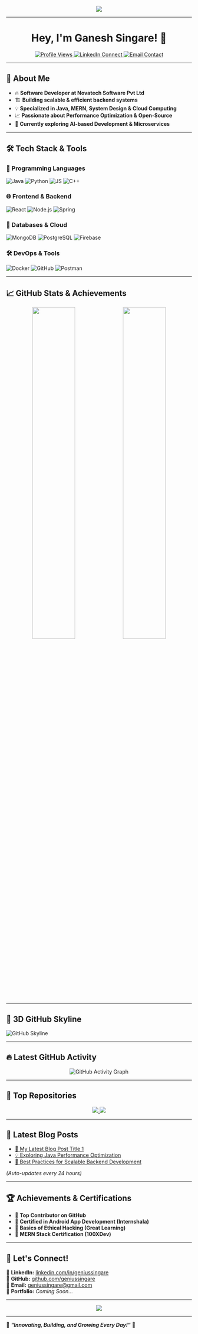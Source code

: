 <!-- Animated Banner -->
<p align="center">
  <img src="https://readme-typing-svg.herokuapp.com/?font=Fira+Code&size=24&duration=3000&pause=1000&color=F7B42C&center=true&vCenter=true&width=600&lines=🚀+Full-Stack+Software+Developer;🔥+Backend+Expert+%7C+Java+%7C+MERN;📌+Building+Scalable+Tech+Solutions;✨+Passionate+about+Coding+%26+Open-Source" />
</p>

---

<h1 align="center">Hey, I'm Ganesh Singare! 👋</h1>

<p align="center">
  <a href="https://github.com/geniussingare">
    <img src="https://komarev.com/ghpvc/?username=geniussingare&color=blue&style=flat-square" alt="Profile Views" />
  </a>
  <a href="https://linkedin.com/in/geniussingare">
    <img src="https://img.shields.io/badge/LinkedIn-Connect-blue?style=flat&logo=linkedin" alt="LinkedIn Connect" />
  </a>
  <a href="mailto:geniussingare@gmail.com">
    <img src="https://img.shields.io/badge/Email-Contact%20Me-informational?style=flat&logo=gmail" alt="Email Contact" />
  </a>
</p>

---

## 🚀 **About Me**  

- 🔥 **Software Developer at Novatech Software Pvt Ltd**  
- 🏗️ **Building scalable & efficient backend systems**  
- 💡 **Specialized in Java, MERN, System Design & Cloud Computing**  
- 📈 **Passionate about Performance Optimization & Open-Source**  
- 🎯 **Currently exploring AI-based Development & Microservices**  

---

## 🛠️ **Tech Stack & Tools**  

### 🚀 Programming Languages  
![Java](https://skillicons.dev/icons?i=java) ![Python](https://skillicons.dev/icons?i=python) ![JS](https://skillicons.dev/icons?i=js) ![C++](https://skillicons.dev/icons?i=cpp)  

### 🌐 Frontend & Backend  
![React](https://skillicons.dev/icons?i=react) ![Node.js](https://skillicons.dev/icons?i=nodejs) ![Spring](https://skillicons.dev/icons?i=spring)  

### 📡 Databases & Cloud  
![MongoDB](https://skillicons.dev/icons?i=mongodb) ![PostgreSQL](https://skillicons.dev/icons?i=postgres) ![Firebase](https://skillicons.dev/icons?i=firebase)  

### 🛠️ DevOps & Tools  
![Docker](https://skillicons.dev/icons?i=docker) ![GitHub](https://skillicons.dev/icons?i=github) ![Postman](https://skillicons.dev/icons?i=postman)  

---

## 📈 **GitHub Stats & Achievements**  

<p align="center">
  <img width="48%" src="https://github-readme-stats.vercel.app/api?username=geniussingare&show_icons=true&theme=tokyonight" />
  <img width="48%" src="https://github-readme-streak-stats.herokuapp.com/?user=geniussingare&theme=tokyonight" />
</p>

---

## 🌟 **3D GitHub Skyline**  

![GitHub Skyline](https://github.com/geniussingare/geniussingare/blob/main/assets/skyline.gif)

---

## 🔥 **Latest GitHub Activity**  

<p align="center">
  <img src="https://github-readme-activity-graph.vercel.app/graph?username=geniussingare&theme=react-dark" alt="GitHub Activity Graph">
</p>

---

## 📂 **Top Repositories**  

<p align="center">
  <a href="https://github.com/geniussingare">
    <img src="https://github-readme-stats.vercel.app/api/pin/?username=geniussingare&repo=your-top-repo-1&theme=tokyonight" />
  </a>
  <a href="https://github.com/geniussingare">
    <img src="https://github-readme-stats.vercel.app/api/pin/?username=geniussingare&repo=your-top-repo-2&theme=tokyonight" />
  </a>
</p>

---

## 📝 **Latest Blog Posts**  

<!-- BLOG-POST-LIST:START -->
- [🚀 My Latest Blog Post Title 1](https://your-blog-link.com)
- [💡 Exploring Java Performance Optimization](https://your-blog-link.com)
- [📌 Best Practices for Scalable Backend Development](https://your-blog-link.com)
<!-- BLOG-POST-LIST:END -->

*(Auto-updates every 24 hours)*  

---

## 🏆 **Achievements & Certifications**  

- 🏅 **Top Contributor on GitHub**
- 📜 **Certified in Android App Development (Internshala)**
- 📜 **Basics of Ethical Hacking (Great Learning)**
- 📜 **MERN Stack Certification (100XDev)**

---

## 🤝 **Let's Connect!**  

📌 **LinkedIn:** [linkedin.com/in/geniussingare](https://www.linkedin.com/in/geniussingare/)  
📌 **GitHub:** [github.com/geniussingare](https://github.com/geniussingare)  
📌 **Email:** [geniussingare@gmail.com](mailto:geniussingare@gmail.com)  
📌 **Portfolio:** *Coming Soon...*  

---

<p align="center">
  <img src="https://readme-typing-svg.herokuapp.com?font=Fira+Code&weight=600&size=24&duration=3000&pause=1000&color=F7B42C&center=true&vCenter=true&multiline=true&width=600&lines=Software+Developer+%7C+Backend+Engineer;Full-Stack+Dev+%7C+Tech+Enthusiast;Building+Scalable+and+Efficient+Apps;Lifelong+Learner+%F0%9F%8C%9F" />
</p>

---

🌟 **_"Innovating, Building, and Growing Every Day!"_** 🚀  
